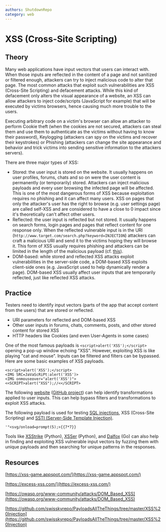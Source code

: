 ```yaml
---
authors: ShutdownRepo
category: web
---
```


# XSS (Cross-Site Scripting)

## Theory

Many web applications have input vectors that users can interact with. When those inputs are reflected in the content of a page and not sanitized or filtered enough, attackers can try to inject malicious code to alter that page. The most common attacks that exploit such vulnerabilities are XSS (Cross-Site Scripting) and defacement attacks. While this kind of defacement only alters the visual appearance of a website, an XSS can allow attackers to inject code/scripts (JavaScript for example) that will be executed by victims browsers, hence causing much more trouble to the users.

Executing arbitrary code on a victim's browser can allow an attacker to perform Cookie theft (when the cookies are not secured, attackers can steal them and use them to authenticate as the victims without having to know their password), Keylogging (attackers can spy on the victims and recover their keystrokes) or Phishing (attackers can change the site appearance and behavior and trick victims into sending sensitive information to the attackers servers).

There are three major types of XSS:

* Stored: the user input is stored on the website. It usually happens on user profiles, forums, chats and so on were the user content is permanently (or temporarily) stored. Attackers can inject malicious payloads and every user browsing the infected page will be affected. This is one of the most dangerous forms of XSS because exploitation requires no phishing and it can affect many users. XSS on pages that only the attacker's user has the right to browse (e.g. user settings page) are called self-XSS and are considered to have a close to 0 impact since it's theoretically can't affect other users.
* Reflected: the user input is reflected but not stored. It usually happens on search forms, login pages and pages that reflect content for one response only. When the reflected vulnerable input is in the URI (`http://www.target.com/search.php?keyword=INJECTION`) attackers can craft a malicious URI and send it to the victims hoping they will browse it. This form of XSS usually requires phishing and attackers can be limited in the length of the malicious payload (cf. [this](https://serpstat.com/blog/how-long-should-be-the-page-url-length-for-seo/)).
* DOM-based: while stored and reflected XSS attacks exploit vulnerabilities in the server-side code, a DOM-based XSS exploits client-side ones (e.g. JavaScript used to help dynamically render a page). DOM-based XSS usually affect user inputs that are temporarily reflected, just like reflected XSS attacks.

## Practice

Testers need to identify input vectors (parts of the app that accept content from the users) that are stored or reflected.

* URI parameters for reflected and DOM-based XSS
* Other user inputs in forums, chats, comments, posts, and other stored content for stored XSS
* HTTP headers like Cookies (and even User-Agents in some cases)

One of the most famous payloads is `<script>alert('XSS');</script>` opening a pop-up window echoing "XSS". However, exploiting XSS is like playing "cat and mouse". Inputs can be filtered and filters can be bypassed. Here are some basic examples of XSS payloads.

```
<script>alert('XSS');</script>
<IMG SRC=JaVaScRiPt:alert('XSS')>
<IMG onmouseover="alert('XSS')">
<<SCRIPT>alert("XSS");//<</SCRIPT>
```

The following [website](https://transformations.jobertabma.nl/) ([GitHub project](https://github.com/jobertabma/transformations)) can help identify transformations applied to user inputs. This can help bypass filters and transformations to exploit XSS attacks.

The following payload is used for testing [SQL injections](sqli.md), XSS (Cross-Site Scripting) and [SSTI (Server-Side Template Injection)](ssti.md).

```
'"<svg/onload=prompt(5);>{{7*7}}
```

Tools like [XSStrike](https://github.com/s0md3v/XSStrike) (Python), [XSSer](https://github.com/epsylon/xsser) (Python), and [Dalfox](https://github.com/hahwul/dalfox) (Go) can also help in finding and exploiting XSS vulnerable input vectors by fuzzing them with unique payloads and then searching for unique patterns in the responses.

## Resources

[https://xss-game.appspot.com/](https://xss-game.appspot.com/)

[https://excess-xss.com/](https://excess-xss.com/)

[https://owasp.org/www-community/attacks/DOM_Based_XSS](https://owasp.org/www-community/attacks/DOM_Based_XSS)

[https://github.com/swisskyrepo/PayloadsAllTheThings/tree/master/XSS%20Injection](https://github.com/swisskyrepo/PayloadsAllTheThings/tree/master/XSS%20Injection)

